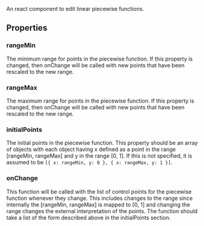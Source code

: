 An react component to edit linear piecewise functions.

## Properties

### rangeMin

The minimum range for points in the piecewise function.  If this property is changed, then onChange will be called with new points that have been rescaled to the new range.

### rangeMax

The maximum range for points in the piecewise function.  If this property is changed, then onChange will be called with new points that have been rescaled to the new range.

### initialPoints

The initial points in the piecewise function.  This property should be an array of objects with each object having x defined as a point in the range [rangeMin, rangeMax] and y in the range [0, 1].  If this is not specified, it is assumed to be `[{ x: rangeMin, y: 0 }, { x: rangeMax, y: 1 }]`.

### onChange

This function will be called with the list of control points for the piecewise function whenever they change.  This includes changes to the range since internally the [rangeMin, rangeMax] is mapped to [0, 1] and changing the range changes the external interpretation of the points.  The function should take a list of the form described above in the initialPoints section.

